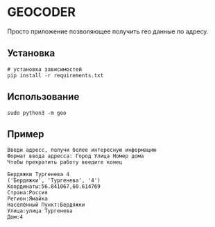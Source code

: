 GEOCODER
===

Просто приложение позволяющее получить гео данные по адресу.

Установка
---
    # установка зависимостей
    pip install -r requirements.txt
    
Использование
---
    sudo python3 -m geo 

Пример
---

    Введи адресс, получи более интересную информацию 
    Формат ввода адресса: Город Улица Номер дома
    Чтобы прекратить работу введите конец
    
    Бердяжки Тургенева 4
    ('Бердяжки', 'Тургенева', '4')
    Координаты:56.841067,60.614769
    Страна:Россия
    Регион:Ямайка
    Населённый Пункт:Бердяжки
    Улица:улица Тургенева
    Дом:4
